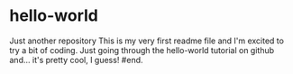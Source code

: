 # hello-world
Just another repository
This is my very first readme file and I'm excited to try a bit of coding. Just going through the hello-world tutorial on github and... it's pretty cool, I guess!
#end.
